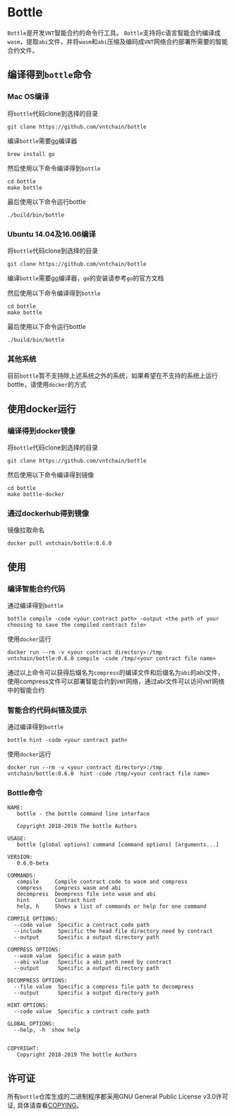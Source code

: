 # Bottle

``Bottle``是开发``VNT``智能合约的命令行工具。
``Bottle``支持将c语言智能合约编译成``wasm``，提取``abi``文件，并将``wasm``和``abi``压缩及编码成``VNT``网络合约部署所需要的智能合约文件。

## 编译得到``bottle``命令

### Mac OS编译

将``bottle``代码clone到选择的目录

```
git clone https://github.com/vntchain/bottle
```

编译``bottle``需要[go](https://golang.org/)编译器

```
brew install go
```

然后使用以下命令编译得到``bottle``

```
cd bottle
make bottle
```

最后使用以下命令运行bottle

```
./build/bin/bottle
```

### Ubuntu 14.04及16.06编译

将``bottle``代码clone到选择的目录

```
git clone https://github.com/vntchain/bottle
```

编译``bottle``需要[go](https://golang.org/)编译器，``go``的安装请参考``go``的官方文档


然后使用以下命令编译得到``bottle``

```
cd bottle
make bottle
```

最后使用以下命令运行bottle

```
./build/bin/bottle
```

### 其他系统

目前``bottle``暂不支持除上述系统之外的系统，如果希望在不支持的系统上运行bottle，请使用``docker``的方式

## 使用docker运行

### 编译得到docker镜像

将``bottle``代码clone到选择的目录

```
git clone https://github.com/vntchain/bottle
```


然后使用以下命令编译得到镜像

```
cd bottle
make bottle-docker
```

### 通过dockerhub得到镜像

镜像拉取命名

```
docker pull vntchain/bottle:0.6.0
```

## 使用

### 编译智能合约代码

通过编译得到``bottle``

```
bottle compile -code <your contract path> -output <the path of your choosing to save the compiled contract file>
```

使用``docker``运行

```
docker run --rm -v <your contract directory>:/tmp vntchain/bottle:0.6.0 compile -code /tmp/<your contract file name> 
```

通过以上命令可以获得后缀名为``compress``的编译文件和后缀名为``abi``的abi文件，使用compress文件可以部署智能合约到``VNT``网络，通过abi文件可以访问``VNT``网络中的智能合约

### 智能合约代码纠错及提示

通过编译得到``bottle``

```
bottle hint -code <your contract path>
```

使用``docker``运行

```
docker run --rm -v <your contract directory>:/tmp vntchain/bottle:0.6.0  hint -code /tmp/<your contract file name> 
```

### Bottle命令
```
NAME:
   bottle - the bottle command line interface

   Copyright 2018-2019 The bottle Authors

USAGE:
   bottle [global options] command [command options] [arguments...]
   
VERSION:
   0.6.0-beta
   
COMMANDS:
   compile     Compile contract code to wasm and compress
   compress    Compress wasm and abi
   decompress  Deompress file into wasm and abi
   hint        Contract hint
   help, h     Shows a list of commands or help for one command
   
COMPILE OPTIONS:
  --code value  Specific a contract code path
  --include     Specific the head file directory need by contract
  --output      Specific a output directory path
  
COMPRESS OPTIONS:
  --wasm value  Specific a wasm path
  --abi value   Specific a abi path need by contract
  --output      Specific a output directory path
  
DECOMPRESS OPTIONS:
  --file value  Specific a compress file path to decompress
  --output      Specific a output directory path
  
HINT OPTIONS:
  --code value  Specific a contract code path
  
GLOBAL OPTIONS:
  --help, -h  show help
  

COPYRIGHT:
   Copyright 2018-2019 The bottle Authors
```

## 许可证

所有`bottle`仓库生成的二进制程序都采用GNU General Public License v3.0许可证, 具体请查看[COPYING](https://github.com/vntchain/bottle/blob/master/LICENSE)。
